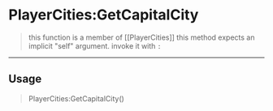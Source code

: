 # PlayerCities:GetCapitalCity
> this function is a member of [[PlayerCities]]
> this method expects an implicit "self" argument. invoke it with `:`
-----
## Usage
> PlayerCities:GetCapitalCity()
